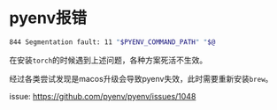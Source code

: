 # pyenv报错

```bash
844 Segmentation fault: 11 "$PYENV_COMMAND_PATH" "$@
```

在安装`torch`的时候遇到上述问题，各种方案死活不生效。

经过各类尝试发现是macos升级会导致pyenv失效，此时需要重新安装`brew`。

issue: https://github.com/pyenv/pyenv/issues/1048
